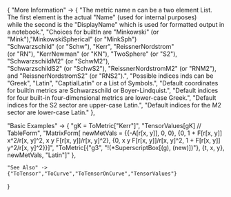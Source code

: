 {
  "More Information" -> {
      "The metric name n can be a two element List. The first element is the actual \"Name\" (used for internal purposes) \
while the second is the \"DisplayName\" which is used for formatted output in a notebook.",
"Choices for builtIn are \"Minkowski\" (or \"Mink\"),\"MinkowskiSpherical\" (or \"MinkSph\") \
\"Schwarzschild\" (or \"Schw\"), \"Kerr\", \"ReissnerNordstrom\" \
  (or \"RN\"), \"KerrNewman\" (or \"KN\"), \"TwoSphere\" (or \"S2\"), \"SchwarzschildM2\" (or \"SchwM2\"), \
\"SchwarzschildS2\" (or \"SchwS2\"), \"ReissnerNordstromM2\" (or \"RNM2\"), \
  and \"ReissnerNordstromS2\" (or \"RNS2\").",
  "Possible indices inds can be \"Greek\", \"Latin\", \"CaptialLatin\" or a List of Symbols.",
  "Default coordinates for builtIn metrics are Schwarzschild or Boyer-Lindquist.",
  "Default indices for four built-in four-dimensional metrics are lower-case Greek.",
  "Default indices for the S2 sector are upper-case Latin.",
  "Default indices for the M2 sector are lower-case Latin."
  },

  "Basic Examples" -> {
    "gK = ToMetric[\"Kerr\"]",
    "TensorValues[gK] // TableForm",
    "MatrixForm[
    newMetVals = {{-A[r[x, y]], 0, 0}, {0, 1 + F[r[x, y]] x^2/r[x, y]^2,
    x y F[r[x, y]]/r[x, y]^2}, {0, x y F[r[x, y]]/r[x, y]^2,
    1 + F[r[x, y]] y^2/r[x, y]^2}}]",
    "ToMetric[{\"g3\", \"\!\(\*SuperscriptBox[\(g\), \(new\)]\)\"}, {t, x, y}, newMetVals, \"Latin\"]"
    },

    "See Also" ->
    {"ToTensor","ToCurve","ToTensorOnCurve","TensorValues"}

}
